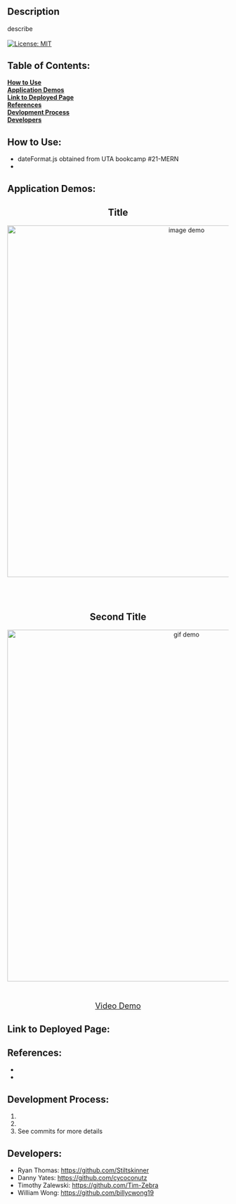 # 

## Description
describe <br /> <br />
[![License: MIT](https://img.shields.io/badge/License-MIT-yellow.svg)](https://opensource.org/licenses/MIT)


## Table of Contents:

  **[How to Use](#how-to-use)** <br />
  **[Application Demos](#application-demos)** <br />
  **[Link to Deployed Page](#link-to-deployed-page)** <br />
  **[References](#references)** <br />
  **[Devlopment Process](#development-process)** <br />
  **[Developers](#developers)** <br />

## How to Use:
* dateFormat.js obtained from UTA bookcamp #21-MERN
* 

## Application Demos:
<h2 align="center">Title</h2>
<p align="center"><img src="./demos/.png" alt="image demo" width="800" height="auto"/></p> <br /><br />
<h2 align="center">Second Title</h2>
<p align="center"><img src="./demos/.gif" alt="gif demo" width="800" height="auto"/></p> <br />
<p align="center"><font size="4"><a href="">Video Demo</a></font></p>

## Link to Deployed Page:


## References:
* 
* 

## Development Process:
1. 
2. 
3. See commits for more details

## Developers:
* Ryan Thomas: https://github.com/Stiltskinner <br />
* Danny Yates: https://github.com/cycoconutz <br />
* Timothy Zalewski: https://github.com/Tim-Zebra <br />
* William Wong: https://github.com/billycwong19